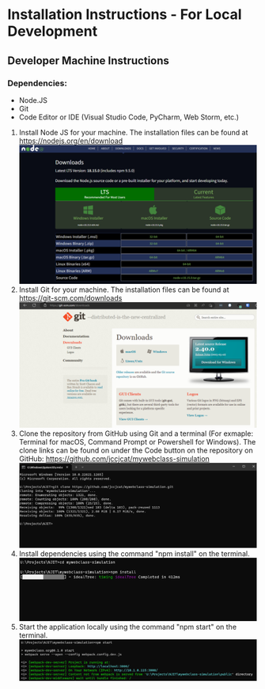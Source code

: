 # Installation Instructions - For Local Development
## Developer Machine Instructions
### Dependencies:
- Node.JS
- Git
- Code Editor or IDE (Visual Studio Code, PyCharm, Web Storm, etc.)

1. Install Node JS for your machine. The installation files can be found at https://nodejs.org/en/download
![Node JS Download](images/nodejs-download.png)
2. Install Git for your machine. The installation files can be found at https://git-scm.com/downloads
![Git Download](images/git-download.png)
3. Clone the repository from GitHub using Git and a terminal (For exmaple: Terminal for macOS, Command Prompt or Powershell for Windows). The clone links can be found on under the Code button on the repository on GitHub: https://github.com/jccjcat/mywebclass-simulation
![Git Clone](images/git-clone.png)
4. Install dependencies using the command "npm install" on the terminal.
![NPM InstaLL](images/npm-install.png)
5. Start the application locally using the command "npm start" on the terminal. 
![NPM Start](images/npm-start.png)

